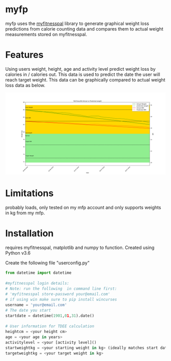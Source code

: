 # myfp
myfp uses the [myfitnesspal](https://github.com/coddingtonbear/python-myfitnesspal) library to generate graphical weight loss predictions from calorie counting data and compares them to actual weight measurements stored on myfitnesspal.

# Features
Using users weight, height, age and activity level predict weight loss by calories in / calories out. This data is used to predict the date the user will reach target weight. This data can be graphically compared to actual weight loss data as below.

![alt text](https://raw.githubusercontent.com/robertbsmith/mfpy/master/graphics.png "Graph view")

# Limitations
probably loads, only tested on my mfp account and only supports weights in kg from my mfp.
  
# Installation
requires myfitnesspal, matplotlib and numpy to function. Created using Python v3.6 

Create the following file "userconfig.py"
```py
from datetime import datetime

#myfitnesspal login details:
# Note: run the following  in command line first:
# 'myfitnesspal store-password your@email.com'
# if using win make sure to pip install wincurses
username = 'your@email.com'
# The date you start 
startdate = datetime(1901,01,31).date()

# User information for TDEE calculation
heightcm = <your height cm>
age = <your age in years>
activitylevel = <your [activity level]()
startweightkg = <your starting weight in kg> (ideally matches start date)
targetweightkg = <your target weight in kg>
```
